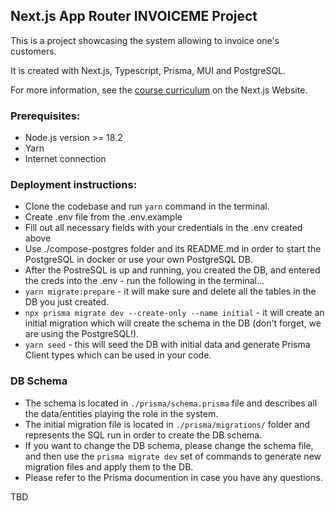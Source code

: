 ## Next.js App Router INVOICEME Project

This is a project showcasing the system allowing to invoice one's customers.

It is created with Next.js, Typescript, Prisma, MUI and PostgreSQL.

For more information, see the [course curriculum](https://nextjs.org/learn) on the Next.js Website.

### Prerequisites:

-   Node.js version >= 18.2
-   Yarn
-   Internet connection

### Deployment instructions:

-   Clone the codebase and run `yarn` command in the terminal.
-   Create .env file from the .env.example
-   Fill out all necessary fields with your credentials in the .env created above
-   Use ./compose-postgres folder and its README.md in order to start the PostgreSQL in docker or use your own PostgreSQL DB.
-   After the PostreSQL is up and running, you created the DB, and entered the creds into the .env - run the following in the terminal...
-   `yarn migrate:prepare` - it will make sure and delete all the tables in the DB you just created.
-   `npx prisma migrate dev --create-only --name initial` - it will create an initial migration which will create the schema in the DB (don't forget, we are using the PostgreSQL!).
-   `yarn seed` - this will seed the DB with initial data and generate Prisma Client types which can be used in your code.

### DB Schema

-   The schema is located in `./prisma/schema.prisma` file and describes all the data/entities playing the role in the system.
-   The initial migration file is located in `./prisma/migrations/` folder and represents the SQL run in order to create the DB schema.
-   If you want to change the DB schema, please change the schema file, and then use the `prisma migrate dev` set of commands to generate new migration files and apply them to the DB.
-   Please refer to the Prisma documention in case you have any questions.

TBD
